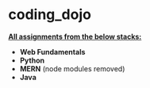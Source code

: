 # coding_dojo

**<ins>All assignments from the below stacks:</ins>** 

- **Web Fundamentals**
- **Python**
- **MERN** (node modules removed)
- **Java**






